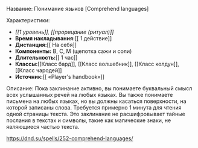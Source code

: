 Название: Понимание языков \[Comprehend languages] 

Характеристики:
- *[[1 уровень]], [[прорицание (ритуал)]]*
- **Время накладывания:**[[ 1 действие]]
- **Дистанция:**[[ На себя]]
- **Компоненты:** В, С, М (щепотка сажи и соли)
- **Длительность:**[[ 1 час]]
- **Классы:**[[Класс  бард]], [[Класс волшебник]], [[Класс колдун]], [[Класс чародей]]
- **Источник:**[[ «Player's handbook»]]

Описание:
Пока заклинание активно, вы понимаете буквальный смысл всех услышанных речей на любых языках. Вы также понимаете письмена на любых языках, но вы должны касаться поверхности, на которой записаны слова. Требуется примерно 1 минута для чтения одной страницы текста.
Это заклинание не расшифровывает тайные послания в текстах и символы, такие как магические знаки, не являющиеся частью текста.

https://dnd.su/spells/252-comprehend-languages/